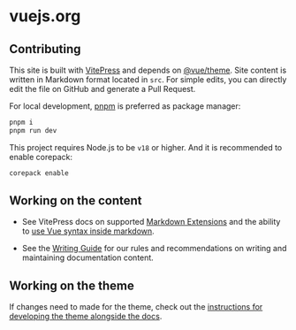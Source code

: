 # vuejs.org

## Contributing

This site is built with [VitePress](https://github.com/vuejs/vitepress) and depends on [@vue/theme](https://github.com/vuejs/vue-theme). Site content is written in Markdown format located in `src`. For simple edits, you can directly edit the file on GitHub and generate a Pull Request.

For local development, [pnpm](https://pnpm.io/) is preferred as package manager:

```bash
pnpm i
pnpm run dev
```

This project requires Node.js to be `v18` or higher. And it is recommended to enable corepack:

```bash
corepack enable
```

## Working on the content

- See VitePress docs on supported [Markdown Extensions](https://vitepress.dev/guide/markdown) and the ability to [use Vue syntax inside markdown](https://vitepress.dev/guide/using-vue).

- See the [Writing Guide](https://github.com/vuejs/docs/blob/main/.github/contributing/writing-guide.md) for our rules and recommendations on writing and maintaining documentation content.

## Working on the theme

If changes need to made for the theme, check out the [instructions for developing the theme alongside the docs](https://github.com/vuejs/vue-theme#developing-with-real-content).
